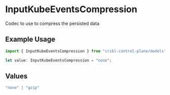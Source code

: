# InputKubeEventsCompression

Codec to use to compress the persisted data

## Example Usage

```typescript
import { InputKubeEventsCompression } from "cribl-control-plane/models";

let value: InputKubeEventsCompression = "none";
```

## Values

```typescript
"none" | "gzip"
```